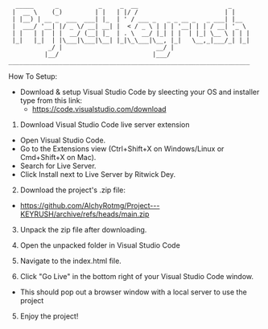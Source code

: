 ```
  _____      _           _     _  __                         _     
 |  __ \    (_)         | |   | |/ /                        | |    
 | |__) | __ _  ___  ___| |_  | ' / ___ _   _ _ __ _   _ ___| |__  
 |  ___/ '__| |/ _ \/ __| __| |  < / _ \ | | | '__| | | / __| '_ \ 
 | |   | |  | |  __/ (__| |_  | . \  __/ |_| | |  | |_| \__ \ | | |
 |_|   |_|  | |\___|\___|\__| |_|\_\___|\__, |_|   \__,_|___/_| |_|
           _/ |                          __/ |                     
          |__/                          |___/                      
___________________________________________________________________
```

How To Setup: 

* Download & setup Visual Studio Code by sleecting your OS and installer type from this link: 
    - https://code.visualstudio.com/download

1. Download Visual Studio Code live server extension
 - Open Visual Studio Code.
 - Go to the Extensions view (Ctrl+Shift+X on Windows/Linux or Cmd+Shift+X on Mac).
 - Search for Live Server.
 - Click Install next to Live Server by Ritwick Dey.

 2. Download the project's .zip file:
 - https://github.com/AlchyRotmg/Project---KEYRUSH/archive/refs/heads/main.zip 

 3. Unpack the zip file after downloading.

 4. Open the unpacked folder in Visual Studio Code

 3. Navigate to the index.html file.

 4. Click "Go Live" in the bottom right of your Visual Studio Code window.
  - This should pop out a browser window with a local server to use the project

 5. Enjoy the project!